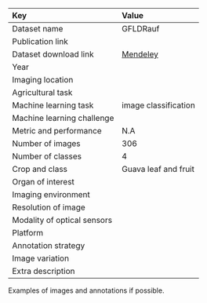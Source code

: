 

| Key                         | Value                                                       |
|:----------------------------|:------------------------------------------------------------|
| Dataset name                | GFLDRauf                                                    |
| Publication link            |                                                             |
| Dataset download link       | [Mendeley](https://data.mendeley.com/datasets/s8x6jn5cvr/1) |
| Year                        |                                                             |
| Imaging location            |                                                             |
| Agricultural task           |                                                             |
| Machine learning task       | image classification                                        |
| Machine learning challenge  |                                                             |
| Metric and performance      | N.A                                                         |
| Number of images            | 306                                                         |
| Number of classes           | 4                                                           |
| Crop and class              | Guava leaf and fruit                                        |
| Organ of interest           |                                                             |
| Imaging environment         |                                                             |
| Resolution of image         |                                                             |
| Modality of optical sensors |                                                             |
| Platform                    |                                                             |
| Annotation strategy         |                                                             |
| Image variation             |                                                             |
| Extra description           |                                                             |


Examples of images and annotations if possible.
